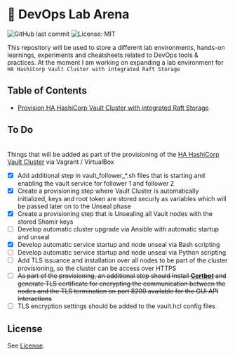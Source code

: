 # 🚀 DevOps Lab Arena

![GitHub last commit](https://img.shields.io/github/last-commit/RaveoNmooN/devops-lab-arena.svg) ![License: MIT](https://img.shields.io/badge/License-MIT-yellow.svg)

This repository will be used to store a different lab environments, hands-on learnings, experiments and cheatsheets related to DevOps tools & practices.
At the moment I am working on expanding a lab environment for `HA HashiCorp Vault Cluster with integrated Raft Storage`

## Table of Contents

* [Provision HA HashiCorp Vault Cluster with integrated Raft Storage](https://github.com/RaveoNmooN/devops-lab-arena/tree/master/HashiCorp%20Vault/ha-raft-cluster)

## To Do

<br> Things that will be added as part of the provisioning of the [HA HashiCorp Vault Cluster](https://github.com/RaveoNmooN/devops-lab-arena/tree/master/HashiCorp%20Vault/ha-raft-cluster) via Vagrant / VirtualBox
- [x] Add additional step in vault_follower_*.sh files that is starting and enabling the vault service for follower 1 and follower 2
- [x] Create a provisioning step where Vault Cluster is automatically initialized, keys and root token are stored securly as variables which will be passed later on to the Unseal phase
- [x] Create a provisioning step that is Unsealing all Vault nodes with the stored Shamir keys
- [ ] Develop automatic cluster upgrade via Ansible with automatic startup and unseal
- [x] Develop automatic service startup and node unseal via Bash scripting
- [ ] Develop automatic service startup and node unseal via Python scripting
- [ ] Add TLS issuance and installation over all nodes to be part of the cluster provisioning, so the cluster can be access over HTTPS
- [ ] ~~As part of the provisioning, an additional step should Install **[Certbot](https://certbot.eff.org/)** and generate TLS certificate for encrypting the communication between the nodes and the TLS termination on port 8200 available for the GUI API interactions~~
- [ ] TLS encryption settings should be added to the vault.hcl config files

## License

See [License](LICENSE).
